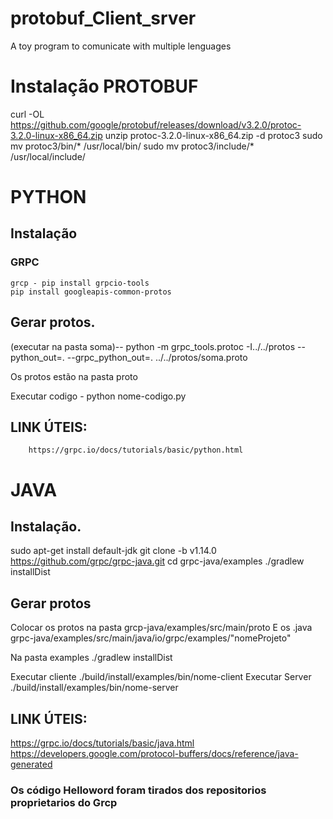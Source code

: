 # protobuf_Client_srver
A toy program to comunicate with multiple lenguages

# Instalação PROTOBUF
curl -OL https://github.com/google/protobuf/releases/download/v3.2.0/protoc-3.2.0-linux-x86_64.zip
unzip protoc-3.2.0-linux-x86_64.zip -d protoc3
sudo mv protoc3/bin/* /usr/local/bin/
sudo mv protoc3/include/* /usr/local/include/




# PYTHON
##      Instalação
###          GRPC
    grcp - pip install grpcio-tools
    pip install googleapis-common-protos


##      Gerar protos.

(executar na pasta soma)--
python -m grpc_tools.protoc -I../../protos --python_out=. --grpc_python_out=. ../../protos/soma.proto

Os protos estão na pasta proto

Executar codigo -
python nome-codigo.py



##      LINK ÚTEIS:
        https://grpc.io/docs/tutorials/basic/python.html



# JAVA
##      Instalação.
sudo apt-get install default-jdk
git clone -b v1.14.0 https://github.com/grpc/grpc-java.git
cd grpc-java/examples
./gradlew installDist



##      Gerar protos

Colocar os protos na pasta
    grcp-java/examples/src/main/proto
E os .java
    grpc-java/examples/src/main/java/io/grpc/examples/"nomeProjeto"

Na pasta examples
    ./gradlew installDist

Executar cliente
    ./build/install/examples/bin/nome-client
Executar Server
    ./build/install/examples/bin/nome-server



##      LINK ÚTEIS:
https://grpc.io/docs/tutorials/basic/java.html
https://developers.google.com/protocol-buffers/docs/reference/java-generated


### Os código Helloword foram tirados dos repositorios proprietarios do Grcp
